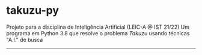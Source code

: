 # takuzu-py

Projeto para a disciplina de Inteligência Artificial (LEIC-A @ IST 21/22)
Um programa em Python 3.8 que resolve o problema _Takuzu_ usando técnicas "A.I." de busca

---
